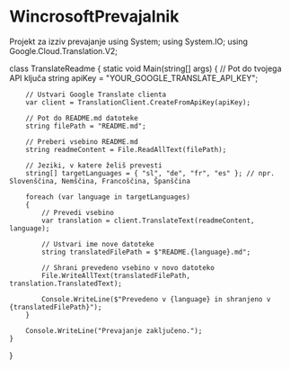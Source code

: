 # WincrosoftPrevajalnik
Projekt za izziv prevajanje 
using System;
using System.IO;
using Google.Cloud.Translation.V2;

class TranslateReadme
{
    static void Main(string[] args)
    {
        // Pot do tvojega API ključa
        string apiKey = "YOUR_GOOGLE_TRANSLATE_API_KEY";

        // Ustvari Google Translate clienta
        var client = TranslationClient.CreateFromApiKey(apiKey);

        // Pot do README.md datoteke
        string filePath = "README.md";

        // Preberi vsebino README.md
        string readmeContent = File.ReadAllText(filePath);

        // Jeziki, v katere želiš prevesti
        string[] targetLanguages = { "sl", "de", "fr", "es" }; // npr. Slovenščina, Nemščina, Francoščina, Španščina

        foreach (var language in targetLanguages)
        {
            // Prevedi vsebino
            var translation = client.TranslateText(readmeContent, language);

            // Ustvari ime nove datoteke
            string translatedFilePath = $"README.{language}.md";

            // Shrani prevedeno vsebino v novo datoteko
            File.WriteAllText(translatedFilePath, translation.TranslatedText);

            Console.WriteLine($"Prevedeno v {language} in shranjeno v {translatedFilePath}");
        }

        Console.WriteLine("Prevajanje zaključeno.");
    }
}
